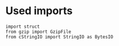 # Used imports

```text
import struct
from gzip import GzipFile
from cStringIO import StringIO as BytesIO
```
